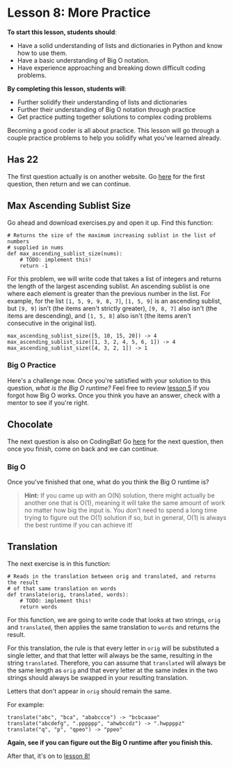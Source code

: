 # Lesson 8: More Practice

**To start this lesson, students should**:

* Have a solid understanding of lists and dictionaries in Python and know how to use them.
* Have a basic understanding of Big O notation.
* Have experience approaching and breaking down difficult coding problems.

**By completing this lesson, students will**: 

* Further solidify their understanding of lists and dictionaries
* Further their understanding of Big O notation through practice
* Get practice putting together solutions to complex coding problems

Becoming a good coder is all about practice. This lesson will go through a couple practice problems to help you solidify what you've learned already.

## Has 22

The first question actually is on another website. Go [here](http://codingbat.com/prob/p119308) for the first question, then return and we can continue.

## Max Ascending Sublist Size

Go ahead and download exercises.py and open it up. Find this function:

    # Returns the size of the maximum increasing sublist in the list of numbers
    # supplied in nums
    def max_ascending_sublist_size(nums):
        # TODO: implement this!
        return -1

For this problem, we will write code that takes a list of integers and returns the length of the largest ascending sublist. An ascending sublist is one where each element is greater than the previous number in the list. For example, for the list `[1, 5, 9, 9, 8, 7]`, `[1, 5, 9]` is an ascending sublist, but `[9, 9]` isn't (the items aren't strictly greater), `[9, 8, 7]` also isn't (the items are descending), and `[1, 5, 8]` also isn't (the items aren't consecutive in the original list).

    max_ascending_sublist_size([5, 10, 15, 20]) -> 4
    max_ascending_sublist_size([1, 3, 2, 4, 5, 6, 1]) -> 4
    max_ascending_sublist_size([4, 3, 2, 1]) -> 1

### Big O Practice

Here's a challenge now. Once you're satisfied with your solution to this question, *what is the Big O runtime?* Feel free to review [lesson 5](../Lesson5) if you forgot how Big O works. Once you think you have an answer, check with a mentor to see if you're right.

## Chocolate

The next question is also on CodingBat! Go [here](http://codingbat.com/prob/p190859) for the next question, then once you finish, come on back and we can continue.

### Big O

Once you've finished that one, what do you think the Big O runtime is? 

> **Hint:** If you came up with an O(N) solution, there might actually be another one that is O(1), meaning it will take the same amount of work no matter how big the input is. You don't need to spend a long time trying to figure out the O(1) solution if so, but in general, O(1) is always the best runtime if you can achieve it!

## Translation

The next exercise is in this function:

    # Reads in the translation between orig and translated, and returns the result
    # of that same translation on words
    def translate(orig, translated, words):
        # TODO: implement this!
        return words

For this function, we are going to write code that looks at two strings, `orig` and `translated`, then applies the same translation to `words` and returns the result.

For this translation, the rule is that every letter in `orig` will be substituted a single letter, and that that letter will always be the same, resulting in the string `translated`. Therefore, you can assume that `translated` will always be the same length as `orig` and that every letter at the same index in the two strings should always be swapped in your resulting translation.

Letters that don't appear in `orig` should remain the same.

For example:

    translate("abc", "bca", "ababccce") -> "bcbcaaae"
    translate("abcdefg", ".pppppp", "ahwbccdz") -> ".hwppppz"
    translate("q", "p", "qpeo") -> "ppeo"

**Again, see if you can figure out the Big O runtime after you finish this.**

After that, it's on to [lesson 8!](../Lesson8)
